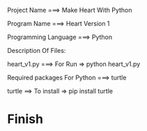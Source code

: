 Project Name ===> Make Heart With Python

Program Name ===> Heart Version 1

Programming Language ===> Python

Description Of Files:

heart_v1.py ===> For Run => python heart_v1.py

Required packages For Python ===> turtle

turtle ==> To install => pip install turtle

# Finish 
